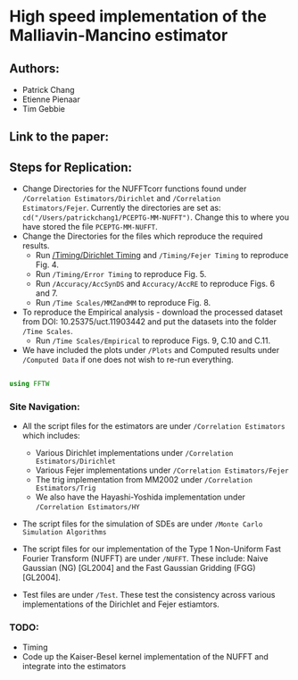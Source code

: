 # High speed implementation of the Malliavin-Mancino estimator

## Authors:
- Patrick Chang
- Etienne Pienaar
- Tim Gebbie

## Link to the paper:


## Steps for Replication:
- Change Directories for the NUFFTcorr functions found under `/Correlation Estimators/Dirichlet` and `/Correlation Estimators/Fejer`. Currently the directories are set as: `cd("/Users/patrickchang1/PCEPTG-MM-NUFFT")`. Change this to where you have stored the file `PCEPTG-MM-NUFFT`. 
- Change the Directories for the files which reproduce the required results.
	- Run [/Timing/Dirichlet Timing](https://github.com/CHNPAT005/PCEPTG-MM-NUFFT/blob/master/Timing/Dirichlet\%20Timing) and `/Timing/Fejer Timing` to reproduce Fig. 4.
	- Run `/Timing/Error Timing` to reproduce Fig. 5.
	- Run `/Accuracy/AccSynDS` and `Accuracy/AccRE` to reproduce Figs. 6 and 7.
	- Run `/Time Scales/MMZandMM` to reproduce Fig. 8.
- To reproduce the Empirical analysis - download the processed dataset from DOI: 10.25375/uct.11903442 and put the datasets into the folder `/Time Scales`.
	- Run `/Time Scales/Empirical` to reproduce Figs. 9, C.10 and C.11.
- We have included the plots under `/Plots` and Computed results under `/Computed Data` if one does not wish to re-run everything.

```julia

using FFTW

```

### Site Navigation:
- All the script files for the estimators are under `/Correlation Estimators` which includes:
  - Various Dirichlet implementations under `/Correlation Estimators/Dirichlet`
  - Various Fejer implementations under `/Correlation Estimators/Fejer`
  - The trig implementation from MM2002 under `/Correlation Estimators/Trig`
  - We also have the Hayashi-Yoshida implementation under `/Correlation Estimators/HY`
  
- The script files for the simulation of SDEs are under `/Monte Carlo Simulation Algorithms` 
- The script files for our implementation of the Type 1 Non-Uniform Fast Fourier Transform (NUFFT) are under `/NUFFT`. These include: Naive Gaussian (NG) [GL2004] and the Fast Gaussian Gridding (FGG) [GL2004].
- Test files are under `/Test`. These test the consistency across various implementations of the Dirichlet and Fejer estiamtors.

### TODO:
- Timing
- Code up the Kaiser-Besel kernel implementation of the NUFFT and integrate into the estimators
